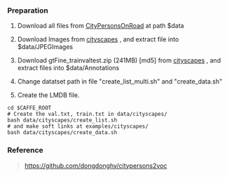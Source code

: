 ### Preparation

1. Download all files from [CityPersonsOnRoad](https://github.com/eric612/CityPersonsOnRoad) at path $data

2. Download Images  from [cityscapes](https://www.cityscapes-dataset.com/) , and extract file into $data/JPEGImages

3. Download gtFine_trainvaltest.zip (241MB) [md5] from  [cityscapes](https://www.cityscapes-dataset.com/) , and extract files into $data/Annotations

4. Change datatset path in file "create_list_multi.sh" and "create_data.sh"

5. Create the LMDB file.

  ```Shell
  cd $CAFFE_ROOT
  # Create the val.txt, train.txt in data/cityscapes/
  bash data/cityscapes/create_list.sh
  # and make soft links at examples/cityscapes/
  bash data/cityscapes/create_data.sh
  ```

### Reference 

> https://github.com/dongdonghy/citypersons2voc